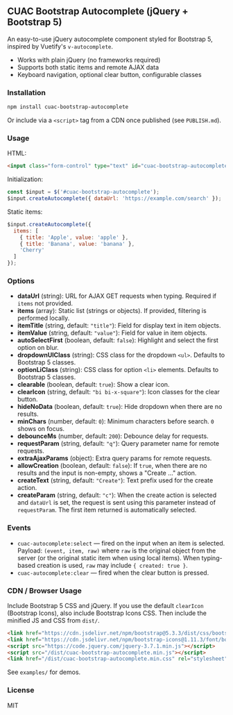 ## CUAC Bootstrap Autocomplete (jQuery + Bootstrap 5)

An easy-to-use jQuery autocomplete component styled for Bootstrap 5, inspired by Vuetify's `v-autocomplete`.

- Works with plain jQuery (no frameworks required)
- Supports both static items and remote AJAX data
- Keyboard navigation, optional clear button, configurable classes

### Installation

```bash
npm install cuac-bootstrap-autocomplete
```

Or include via a `<script>` tag from a CDN once published (see `PUBLISH.md`).

### Usage

HTML:

```html
<input class="form-control" type="text" id="cuac-bootstrap-autocomplete" autocomplete="off">
```

Initialization:

```javascript
const $input = $('#cuac-bootstrap-autocomplete');
$input.createAutocomplete({ dataUrl: 'https://example.com/search' });
```

Static items:

```javascript
$input.createAutocomplete({
  items: [
    { title: 'Apple', value: 'apple' },
    { title: 'Banana', value: 'banana' },
    'Cherry'
  ]
});
```

### Options

- **dataUrl** (string): URL for AJAX GET requests when typing. Required if `items` not provided.
- **items** (array): Static list (strings or objects). If provided, filtering is performed locally.
- **itemTitle** (string, default: `"title"`): Field for display text in item objects.
- **itemValue** (string, default: `"value"`): Field for value in item objects.
- **autoSelectFirst** (boolean, default: `false`): Highlight and select the first option on blur.
- **dropdownUlClass** (string): CSS class for the dropdown `<ul>`. Defaults to Bootstrap 5 classes.
- **optionLiClass** (string): CSS class for option `<li>` elements. Defaults to Bootstrap 5 classes.
- **clearable** (boolean, default: `true`): Show a clear icon.
- **clearIcon** (string, default: `"bi bi-x-square"`): Icon classes for the clear button.
- **hideNoData** (boolean, default: `true`): Hide dropdown when there are no results.
- **minChars** (number, default: `0`): Minimum characters before search. `0` shows on focus.
- **debounceMs** (number, default: `200`): Debounce delay for requests.
- **requestParam** (string, default: `"q"`): Query parameter name for remote requests.
- **extraAjaxParams** (object): Extra query params for remote requests.
- **allowCreation** (boolean, default: `false`): If `true`, when there are no results and the input is non-empty, shows a "Create ..." action.
- **createText** (string, default: `"Create"`): Text prefix used for the create action.
- **createParam** (string, default: `"c"`): When the create action is selected and `dataUrl` is set, the request is sent using this parameter instead of `requestParam`. The first item returned is automatically selected.

### Events

- `cuac-autocomplete:select` — fired on the input when an item is selected. Payload: `(event, item, raw)` where `raw` is the original object from the server (or the original static item when using local items). When typing-based creation is used, `raw` may include `{ created: true }`.
- `cuac-autocomplete:clear` — fired when the clear button is pressed.

### CDN / Browser Usage

Include Bootstrap 5 CSS and jQuery. If you use the default `clearIcon` (Bootstrap Icons), also include Bootstrap Icons CSS. Then include the minified JS and CSS from `dist/`.

```html
<link href="https://cdn.jsdelivr.net/npm/bootstrap@5.3.3/dist/css/bootstrap.min.css" rel="stylesheet">
<link href="https://cdn.jsdelivr.net/npm/bootstrap-icons@1.11.3/font/bootstrap-icons.css" rel="stylesheet">
<script src="https://code.jquery.com/jquery-3.7.1.min.js"></script>
<script src="/dist/cuac-bootstrap-autocomplete.min.js"></script>
<link href="/dist/cuac-bootstrap-autocomplete.min.css" rel="stylesheet">
```

See `examples/` for demos.

### License

MIT


